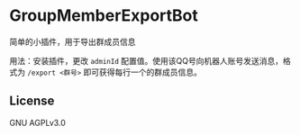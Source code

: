 # GroupMemberExportBot

简单的小插件，用于导出群成员信息

用法：安装插件，更改 `adminId` 配置值。使用该QQ号向机器人账号发送消息，格式为
 `/export <群号>` 即可获得每行一个的群成员信息。

## License

GNU AGPLv3.0